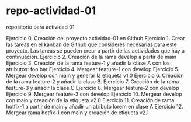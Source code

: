 # repo-actividad-01
repositorio para actividad 01

Ejercicio 0. Creación del proyecto actividad-01 en Github
Ejercicio 1. Crear las tareas en el kanban de Github que consideres necesarias para este proyecto. Las tareas se pueden crear a partir de las actividades que hay a continuación.
Ejercicio 2. Creación de la rama develop a partir de main
Ejercicio 3. Creación de la rama feature-1 y añadir la clase A con los atributos: foo bar
Ejercicio 4. Mergear feature-1 con develop
Ejercicio 5. Mergear develop con main y generar la etiqueta v1.0
Ejercicio 6. Creación de la rama feature-2 y añadir la clase B.
Ejercicio 7. Creación de la rama feature-3 y añadir la clase C
Ejercicio 8. Mergear feature-2 con develop
Ejercicio 9. Mergear feature-3 con develop
Ejercicio 10. Mergear develop con main y creación de la etiqueta v2.0
Ejercicio 11. Creación de rama hotfix-1 a partir de main y añadir un atributo lorem en clase A
Ejercicio 12. Mergear rama hotfix-1 con main y creación de etiqueta v2.1